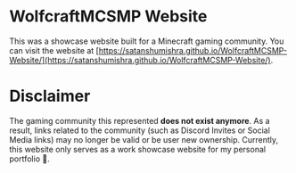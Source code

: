 # WolfcraftMCSMP Website
This was a showcase website built for a Minecraft gaming community. You can visit the website at [https://satanshumishra.github.io/WolfcraftMCSMP-Website/](https://satanshumishra.github.io/WolfcraftMCSMP-Website/).

# Disclaimer
The gaming community this represented **does not exist anymore**. As a result, links related to the community (such as Discord Invites or Social Media links) may no longer be valid or be user new ownership. Currently, this website only serves as a work showcase website for my personal portfolio 🙂.
